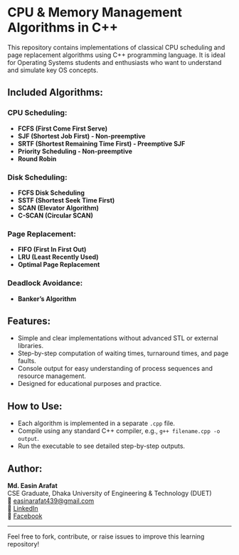 # CPU & Memory Management Algorithms in C++

This repository contains implementations of classical CPU scheduling and page replacement algorithms using C++ programming language. It is ideal for Operating Systems students and enthusiasts who want to understand and simulate key OS concepts.

## Included Algorithms:

### CPU Scheduling:
- **FCFS (First Come First Serve)**
- **SJF (Shortest Job First) - Non-preemptive**
- **SRTF (Shortest Remaining Time First) - Preemptive SJF**
- **Priority Scheduling - Non-preemptive**
- **Round Robin**

### Disk Scheduling:
- **FCFS Disk Scheduling**
- **SSTF (Shortest Seek Time First)**
- **SCAN (Elevator Algorithm)**
- **C-SCAN (Circular SCAN)**

### Page Replacement:
- **FIFO (First In First Out)**
- **LRU (Least Recently Used)**
- **Optimal Page Replacement**

### Deadlock Avoidance:
- **Banker’s Algorithm**

## Features:
- Simple and clear implementations without advanced STL or external libraries.
- Step-by-step computation of waiting times, turnaround times, and page faults.
- Console output for easy understanding of process sequences and resource management.
- Designed for educational purposes and practice.

## How to Use:
- Each algorithm is implemented in a separate `.cpp` file.
- Compile using any standard C++ compiler, e.g., `g++ filename.cpp -o output`.
- Run the executable to see detailed step-by-step outputs.

## Author:
**Md. Easin Arafat**  
CSE Graduate, Dhaka University of Engineering & Technology (DUET)  
📧 easinarafat439@gmail.com  
🔗 [LinkedIn](https://www.linkedin.com/in/easin-arafat74)  
🔗 [Facebook](https://www.facebook.com/easin74)

---

Feel free to fork, contribute, or raise issues to improve this learning repository!
